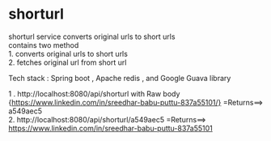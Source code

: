 # shorturl
shorturl service converts original urls to short urls \
contains two method\
    1. converts original urls  to short urls\
    2. fetches original url from short url
    
  Tech stack : Spring boot , Apache redis , and Google Guava library
  
   1 . http://localhost:8080/api/shorturl  with Raw body {https://www.linkedin.com/in/sreedhar-babu-puttu-837a55101/} =Returns==> a549aec5 \
   2.  http://localhost:8080/api/shorturl/a549aec5 =Returns==> https://www.linkedin.com/in/sreedhar-babu-puttu-837a55101
